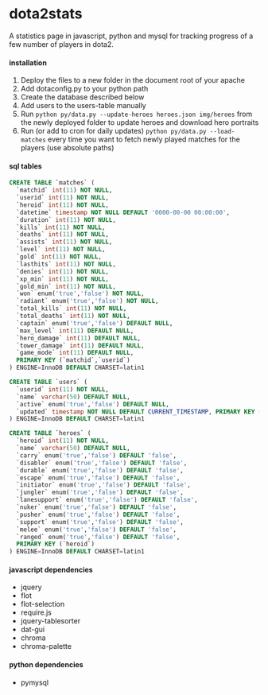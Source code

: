 dota2stats
==========
A statistics page in javascript, python and mysql for tracking progress of a few number of players in dota2.

#### installation
1. Deploy the files to a new folder in the document root of your apache
2. Add dotaconfig.py to your python path
3. Create the database described below
4. Add users to the users-table manually
5. Run ```python py/data.py --update-heroes heroes.json img/heroes``` from the newly deployed folder to update heroes and download hero portraits
6. Run (or add to cron for daily updates) ```python py/data.py --load-matches``` every time you want to fetch newly played matches for the players (use absolute paths)

#### sql tables
```sql
CREATE TABLE `matches` ( 
  `matchid` int(11) NOT NULL,
  `userid` int(11) NOT NULL,
  `heroid` int(11) NOT NULL,
  `datetime` timestamp NOT NULL DEFAULT '0000-00-00 00:00:00',
  `duration` int(11) NOT NULL,
  `kills` int(11) NOT NULL,
  `deaths` int(11) NOT NULL,
  `assists` int(11) NOT NULL,
  `level` int(11) NOT NULL,
  `gold` int(11) NOT NULL,
  `lasthits` int(11) NOT NULL,
  `denies` int(11) NOT NULL,
  `xp_min` int(11) NOT NULL,
  `gold_min` int(11) NOT NULL,
  `won` enum('true','false') NOT NULL,
  `radiant` enum('true','false') NOT NULL,
  `total_kills` int(11) NOT NULL,
  `total_deaths` int(11) NOT NULL,
  `captain` enum('true','false') DEFAULT NULL,
  `max_level` int(11) DEFAULT NULL,
  `hero_damage` int(11) DEFAULT NULL,
  `tower_damage` int(11) DEFAULT NULL,
  `game_mode` int(11) DEFAULT NULL,
  PRIMARY KEY (`matchid`,`userid`) 
) ENGINE=InnoDB DEFAULT CHARSET=latin1

CREATE TABLE `users` ( 
  `userid` int(11) NOT NULL,
  `name` varchar(50) DEFAULT NULL,
  `active` enum('true','false') DEFAULT NULL,
  `updated` timestamp NOT NULL DEFAULT CURRENT_TIMESTAMP, PRIMARY KEY (`userid`) 
) ENGINE=InnoDB DEFAULT CHARSET=latin1

CREATE TABLE `heroes` ( 
  `heroid` int(11) NOT NULL,
  `name` varchar(50) DEFAULT NULL,
  `carry` enum('true','false') DEFAULT 'false',
  `disabler` enum('true','false') DEFAULT 'false',
  `durable` enum('true','false') DEFAULT 'false',
  `escape` enum('true','false') DEFAULT 'false',
  `initiator` enum('true','false') DEFAULT 'false',
  `jungler` enum('true','false') DEFAULT 'false',
  `lanesupport` enum('true','false') DEFAULT 'false',
  `nuker` enum('true','false') DEFAULT 'false',
  `pusher` enum('true','false') DEFAULT 'false',
  `support` enum('true','false') DEFAULT 'false',
  `melee` enum('true','false') DEFAULT 'false',
  `ranged` enum('true','false') DEFAULT 'false',
  PRIMARY KEY (`heroid`) 
) ENGINE=InnoDB DEFAULT CHARSET=latin1
```


#### javascript dependencies
* jquery
* flot
* flot-selection
* require.js
* jquery-tablesorter
* dat-gui
* chroma
* chroma-palette

#### python dependencies
* pymysql


